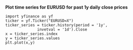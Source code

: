 **Plot time series for EURUSD for past 1y daily close prices**
```
import yfinance as yf
ticker = yf.Ticker("EURUSD=X")
ticker_series = ticker.history(period = '1y',
              invetval = '1d').Close
x = ticker_series.index
y = ticker_series.values
plt.plot(x,y)
```
